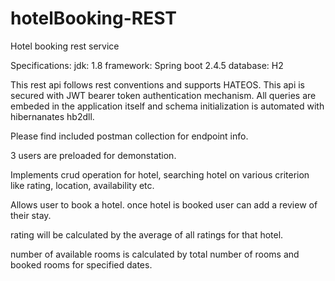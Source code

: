# hotelBooking-REST
Hotel booking rest service

Specifications:
  jdk: 1.8
  framework: Spring boot 2.4.5
  database: H2
  
This rest api follows rest conventions and supports HATEOS.
This api is secured with JWT bearer token authentication mechanism.
All queries are embeded in the application itself and schema initialization is automated with hibernanates hb2dll.

Please find included postman collection for endpoint info.

3 users are preloaded for demonstation.

Implements crud operation for hotel, searching hotel on various criterion like rating, location, availability etc.

Allows user to book a hotel.
once hotel is booked user can add a review of their stay.

rating will be calculated by the average of all ratings for that hotel.

number of available rooms is calculated by total number of rooms and booked rooms for specified dates.
